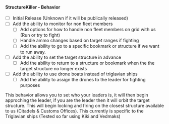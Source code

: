 <h4>StructureKiller - Behavior</h4>

- [ ] Initial Release (Unknown if it will be publically released)
- [ ] Add the ability to monitor for non fleet members
    - [ ] Add options for how to handle non fleet members on grid with us (Run or try to fight)
    - [ ] Handle ammo changes based on target ranges if fighting
    - [ ] Add the ability to go to a specific bookmark or structure if we want to run away.
- [ ] Add the ability to set the target structure in advance
    - [ ] Add the ability to return to a structure or bookmark when the the target structure no longer exists
- [ ] Add the ability to use drone boats instead of triglavian ships
    - [ ] Add the ability to assign the drones to the leader for fighting purposes

<p>
This behavior allows you to set who your leaders is, it will then begin approching the leader, if you are the leader then it will orbit the target structure. This will begin locking and firing on the closest structure available to us (Citadels & Customs Offices). This currently is specific to the Triglavian ships (Tested so far using Kiki and Vedmaks)
<br />
</p>
